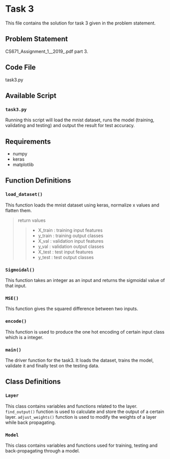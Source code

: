 # Task 3

This file contains the solution for task 3 given in the problem statement.

## Problem Statement
CS671_Assignment_1__2019_.pdf part 3.

## Code File
task3.py

## Available Script
### `task3.py`
Running this script will load the mnist dataset, runs the model (training, validating and testing) and output the result for test accuracy.

## Requirements
* numpy
* keras
* matplotlib

## Function Definitions
### `load_dataset()`
This function loads the mnist dataset using keras, normalize x values and flatten them.
> return values
>> * X_train : training input features
>> * y_train : training output classes
>> * X_val : validation input features
>> * y_val : validation output classes
>> * X_test : test input features
>> * y_test : test output classes

### `Sigmoidal()`
This function takes an integer as  an input and returns the sigmoidal value of that input.
### `MSE()`
This function gives the squared difference between two inputs.
### `encode()`
This function is used to produce the one hot encoding of certain input class which is a integer.
### `main()`
The driver function for the task3. It loads the dataset, trains the model, validate it and finally test on the testing data.

## Class Definitions
### `Layer`
This class contains variables and functions related to the layer. `find_output()` function is used to calculate and store the output of a certain layer. `adjust_weights()` function is used to modify the weights of a layer while back propagating.
### `Model`
This class contains variables and functions used for training, testing and back-propagating through a model.
